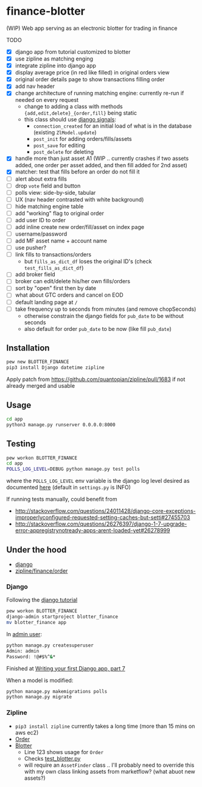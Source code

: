 # finance-blotter
(WIP) Web app serving as an electronic blotter for trading in finance

TODO
- [x] django app from tutorial customized to blotter
- [x] use zipline as matching enging
- [x] integrate zipline into django app
- [x] display average price (in red like filled) in original orders view
- [x] original order details page to show transactions filling order
- [x] add nav header
- [x] change architecture of running matching engine: currently re-run if needed on every request
  - change to adding a class with methods `{add,edit,delete}_{order,fill}` being static
  - this class should use [django signals](https://docs.djangoproject.com/en/1.10/ref/signals/):
    - `connection_created` for an initial load of what is in the database (existing `ZlModel.update`)
    - `post_init` for adding orders/fills/assets
    - `post_save` for editing
    - `post_delete` for deleting
- [x] handle more than just asset A1 (WIP .. currently crashes if two assets added, one order per asset added, and then fill added for 2nd asset)
- [x] matcher: test that fills before an order do not fill it
- [ ] alert about extra fills
- [ ] drop `vote` field and button
- [ ] polls view: side-by-side, tabular
- [ ] UX (nav header contrasted with white background)
- [ ] hide matching engine table
- [ ] add "working" flag to original order
- [ ] add user ID to order
- [ ] add inline create new order/fill/asset on index page
- [ ] username/password
- [ ] add MF asset name + account name
- [ ] use pusher?
- [ ] link fills to transactions/orders
  - but `fills_as_dict_df` loses the original ID's (check `test_fills_as_dict_df`)
- [ ] add broker field
- [ ] broker can edit/delete his/her own fills/orders
- [ ] sort by "open" first then by date
- [ ] what about GTC orders and cancel on EOD
- [ ] default landing page at `/`
- [ ] take frequency up to seconds from minutes (and remove chopSeconds)
  - otherwise constrain the django fields for `pub_date` to be without seconds
  - also default for order `pub_date` to be now (like fill `pub_date`)

## Installation
```bash
pew new BLOTTER_FINANCE
pip3 install Django datetime zipline
```

Apply patch from https://github.com/quantopian/zipline/pull/1683 if not already merged and usable

## Usage
```bash
cd app
python3 manage.py runserver 0.0.0.0:8000
```

## Testing
```bash
pew workon BLOTTER_FINANCE
cd app
POLLS_LOG_LEVEL=DEBUG python manage.py test polls
```
where the `POLLS_LOG_LEVEL` env variable is the django log level desired
as documented [here](https://docs.djangoproject.com/en/1.10/topics/logging/#loggers)
(default in `settings.py` is INFO)

If running tests manually, could benefit from
* http://stackoverflow.com/questions/24011428/django-core-exceptions-improperlyconfigured-requested-setting-caches-but-setti#27455703
* http://stackoverflow.com/questions/26276397/django-1-7-upgrade-error-appregistrynotready-apps-arent-loaded-yet#26278999

## Under the hood

* [django](https://www.djangoproject.com/)
* [zipline/finance/order](https://github.com/quantopian/zipline/blob/master/zipline/finance/order.py)


### Django
Following the [django tutorial](https://docs.djangoproject.com/en/1.10/intro/tutorial01/)
```bash
pew workon BLOTTER_FINANCE
django-admin startproject blotter_finance
mv blotter_finance app
```

In [admin user](https://docs.djangoproject.com/en/1.10/intro/tutorial02/#creating-an-admin-user):
```bash
python manage.py createsuperuser
Admin: admin
Password: !@#$%^&*
```

Finished at [Writing your first Django app, part 7](https://docs.djangoproject.com/en/1.10/intro/tutorial07/)


When a model is modified:
```bash
python manage.py makemigrations polls
python manage.py migrate
```

### Zipline
* `pip3 install zipline` currently takes a long time (more than 15 mins on aws ec2)
* [Order](https://github.com/quantopian/zipline/blob/master/zipline/finance/order.py)
* [Blotter](https://github.com/quantopian/zipline/blob/3350227f44dcf36b6fe3c509dcc35fe512965183/zipline/finance/blotter.py#L123)
  * Line 123 shows usage for `Order`
  * Checks [test_blotter.py](https://github.com/quantopian/zipline/blob/3350227f44dcf36b6fe3c509dcc35fe512965183/tests/test_blotter.py)
  * will require an `AssetFinder` class .. I'll probably need to override this with my own class linking assets from marketflow? (what abuot new assets?)
